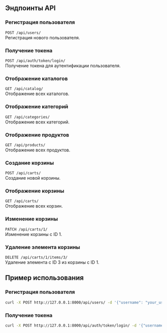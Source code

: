 ## Эндпоинты API

### Регистрация пользователя
`POST /api/users/`  
Регистрация нового пользователя.

### Получение токена
`POST /api/auth/token/login/`  
Получение токена для аутентификации пользователя.

### Отображение каталогов
`GET /api/catalog/`  
Отображение всех каталогов.

### Отображение категорий
`GET /api/categories/`  
Отображение всех категорий.

### Отображение продуктов
`GET /api/products/`  
Отображение всех продуктов.

### Создание корзины
`POST /api/carts/`  
Создание новой корзины.

### Отображение корзины
`GET /api/carts/`  
Отображение всех корзин.

### Изменение корзины
`PATCH /api/carts/1/`  
Изменение корзины с ID 1.

### Удаление элемента корзины
`DELETE /api/carts/1/items/3/`  
Удаление элемента с ID 3 из корзины с ID 1.

## Пример использования

### Регистрация пользователя

```bash
curl -X POST http://127.0.0.1:8000/api/users/ -d '{"username": "your_username", "password": "your_password"}'
```

### Получение токена

```bash
curl -X POST http://127.0.0.1:8000/api/auth/token/login/ -d '{"username": "your_username", "password": "your_password"}'
```

